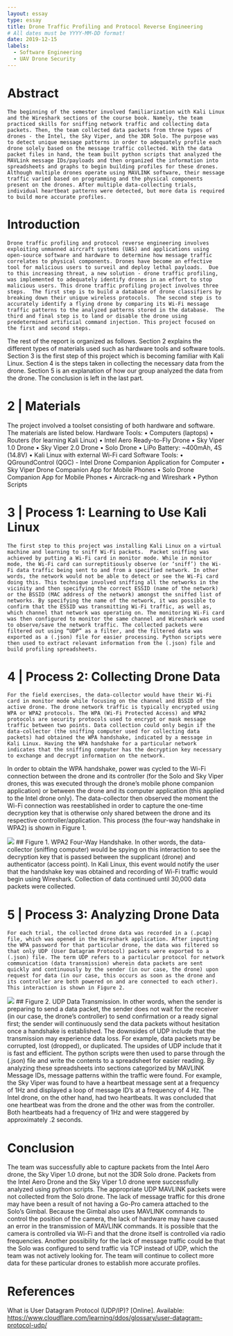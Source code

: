 ```yaml
---
layout: essay
type: essay
title: Drone Traffic Profiling and Protocol Reverse Engineering
# All dates must be YYYY-MM-DD format!
date: 2019-12-15
labels:
  - Software Engineering
  - UAV Drone Security
---
```


# Abstract
	The beginning of the semester involved familiarization with Kali Linux and the Wireshark sections of the course book. Namely, the team practiced skills for sniffing network traffic and collecting data packets. Then, the team collected data packets from three types of drones - the Intel, the Sky Viper, and the 3DR Solo. The purpose was to detect unique message patterns in order to adequately profile each drone solely based on the message traffic collected. With the data packet files in hand, the team built python scripts that analyzed the MAVLink message IDs/payloads and then organized the information into spreadsheets and graphs to begin building profiles for these drones. Although multiple drones operate using MAVLINK software, their message traffic varied based on programming and the physical components present on the drones. After multiple data-collecting trials, individual heartbeat patterns were detected, but more data is required to build more accurate profiles.
  
# Introduction
	Drone traffic profiling and protocol reverse engineering involves exploiting unmanned aircraft systems (UAS) and applications using open-source software and hardware to determine how message traffic correlates to physical components. Drones have become an effective tool for malicious users to surveil and deploy lethal payloads.  Due to this increasing threat, a new solution - drone traffic profiling, was implemented to adequately identify drones in an effort to stop malicious users. This drone traffic profiling project involves three steps.  The first step is to build a database of drone classifiers by breaking down their unique wireless protocols.  The second step is to accurately identify a flying drone by comparing its Wi-Fi message traffic patterns to the analyzed patterns stored in the database.  The third and final step is to land or disable the drone using predetermined artificial command injection. This project focused on the first and second steps.  
The rest of the report is organized as follows. Section 2 explains the different types of materials used such as hardware tools and software tools. Section 3 is the first step of this project which is becoming familiar with Kali Linux.  Section 4 is the steps taken in collecting the necessary data from the drone. Section 5 is an explanation of how our group analyzed the data from the drone. The conclusion is left in the last part. 

# 2 | Materials
The project involved a toolset consisting of both hardware and software. The materials are listed below. 
Hardware Tools:
•	Computers (laptops)
•	Routers (for learning Kali Linux)
•	Intel Aero Ready-to-Fly Drone
•	Sky Viper 1.0 Drone
•	Sky Viper 2.0 Drone
•	Solo Drone
•	LiPo Battery: ~400mAh, 4S (14.8V)
•	Kali Linux with external Wi-Fi card
Software Tools:
•	QGroundControl (QGC) - Intel Drone Companion Application for Computer
•	Sky Viper Drone Companion App for Mobile Phones
•	Solo Drone Companion App for Mobile Phones
•	Aircrack-ng and Wireshark
•	Python Scripts

# 3 | Process 1: Learning to Use Kali Linux
	The first step to this project was installing Kali Linux on a virtual machine and learning to sniff Wi-Fi packets.  Packet sniffing was achieved by putting a Wi-Fi card in monitor mode. While in monitor mode, the Wi-Fi card can surreptitiously observe (or ‘sniff’) the Wi-Fi data traffic being sent to and from a specified network. In other words, the network would not be able to detect or see the Wi-Fi card doing this. This technique involved sniffing all the networks in the vicinity and then specifying the correct ESSID (name of the network) or the BSSID (MAC address of the network) amongst the sniffed list of networks. By specifying the name of the network, it was possible to confirm that the ESSID was transmitting Wi-Fi traffic, as well as, which channel that network was operating on. The monitoring Wi-Fi card was then configured to monitor the same channel and Wireshark was used to observe/save the network traffic. The collected packets were filtered out using “UDP” as a filter, and the filtered data was exported as a (.json) file for easier processing. Python scripts were then used to extract relevant information from the (.json) file and build profiling spreadsheets.
  
# 4 | Process 2: Collecting Drone Data
	For the field exercises, the data-collector would have their Wi-Fi card in monitor mode while focusing on the channel and BSSID of the active drone. The drone network traffic is typically encrypted using WPA or WPA2 protocols. The WPA (Wi-Fi Protected Access) and WPA2 protocols are security protocols used to encrypt or mask message traffic between two points. Data collection could only begin if the data-collector (the sniffing computer used for collecting data packets) had obtained the WPA handshake, indicated by a message in Kali Linux. Having the WPA handshake for a particular network indicates that the sniffing computer has the decryption key necessary to exchange and decrypt information on the network.
In order to obtain the WPA handshake, power was cycled to the Wi-Fi connection between the drone and its controller (for the Solo and Sky Viper drones, this was executed through the drone’s mobile phone companion application) or between the drone and its computer application (this applied to the Intel drone only). The data-collector then observed the moment the Wi-Fi connection was reestablished in order to capture the one-time decryption key that is otherwise only shared between the drone and its respective controller/application. This process (the four-way handshake in WPA2) is shown in Figure 1. 

<img class="ui image" src="../images/Picture2.png">
## Figure 1. WPA2 Four-Way Handshake.
	In other words, the data-collector (sniffing computer) would be spying on this interaction to see the decryption key that is passed between the supplicant (drone) and authenticator (access point). In Kali Linux, this event would notify the user that the handshake key was obtained and recording of Wi-Fi traffic would begin using Wireshark. Collection of data continued until 30,000 data packets were collected. 
  
# 5 | Process 3: Analyzing Drone Data
	For each trial, the collected drone data was recorded in a (.pcap) file, which was opened in the Wireshark application. After inputting the WPA password for that particular drone, the data was filtered so that only UDP (User Datagram Protocol) packets were exported to a (.json) file. The term UDP refers to a particular protocol for network communication (data transmission) wherein data packets are sent quickly and continuously by the sender (in our case, the drone) upon request for data (in our case, this occurs as soon as the drone and its controller are both powered on and are connected to each other). This interaction is shown in Figure 2.

<img class="ui image" src="../images/Picture1.png">
## Figure 2. UDP Data Transmission.
	In other words, when the sender is preparing to send a data packet, the sender does not wait for the receiver (in our case, the drone’s controller) to send confirmation or a ready signal first; the sender will continuously send the data packets without hesitation once a handshake is established. The downsides of UDP include that the transmission may experience data loss. For example, data packets may be corrupted, lost (dropped), or duplicated. The upsides of UDP include that it is fast and efficient. 
The python scripts were then used to parse through the (.json) file and write the contents to a spreadsheet for easier reading. By analyzing these spreadsheets into sections categorized by MAVLINK Message IDs, message patterns within the traffic were found. For example, the Sky Viper was found to have a heartbeat message sent at a frequency of 1Hz and displayed a loop of message ID’s at a frequency of 4 Hz. The Intel drone, on the other hand, had two heartbeats. It was concluded that one heartbeat was from the drone and the other was from the controller. Both heartbeats had a frequency of 1Hz and were staggered by approximately .2 seconds. 

# Conclusion
The team was successfully able to capture packets from the Intel Aero drone, the Sky Viper 1.0 drone, but not the 3DR Solo drone. Packets from the Intel Aero Drone and the Sky Viper 1.0 drone were successfully analyzed using python scripts.  The appropriate UDP MAVLINK packets were not collected from the Solo drone. The lack of message traffic for this drone may have been a result of not having a Go-Pro camera attached to the Solo’s Gimbal. Because the Gimbal also uses MAVLINK commands to control the position of the camera, the lack of hardware may have caused an error in the transmission of MAVLINK commands. It is possible that the camera is controlled via Wi-Fi and that the drone itself is controlled via radio frequencies. Another possibility for the lack of message traffic could be that the Solo was configured to send traffic via TCP instead of UDP, which the team was not actively looking for. The team will continue to collect more data for these particular drones to establish more accurate profiles. 

# References
What is User Datagram Protocol (UDP/IP)? [Online]. Available: https://www.cloudflare.com/learning/ddos/glossary/user-datagram-protocol-udp/

